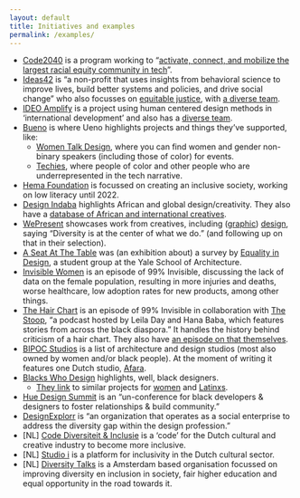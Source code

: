 ```yaml
---
layout: default
title: Initiatives and examples
permalink: /examples/
---
```


- [Code2040](https://www.code2040.org/) is a program working to “[activate, connect, and mobilize the largest racial equity community in tech](https://www.code2040.org/mission)”.
- [Ideas42](https://www.ideas42.org/) is “a non-profit that uses insights from behavioral science to improve lives, build better systems and policies, and drive social change” who also focusses on [equitable justice](https://www.ideas42.org/all-projects/?domains=199&focus_group=231), with [a diverse team](https://www.ideas42.org/about-us/people/).
- [IDEO Amplify](https://www.ideo.org/programs/amplify) is a project using human centered design methods in ‘international development’ and also has a [diverse team](https://www.ideo.org/team).
- [Bueno](https://bueno.co/) is where Ueno highlights projects and things they’ve supported, like:
    - [Women Talk Design](https://womentalkdesign.com/), where you can find women and gender non-binary speakers (including those of color) for events.
    - [Techies](https://techiesproject.com/), where people of color and other people who are underrepresented in the tech narrative.
- [Hema Foundation](https://hema-foundation.org/?lang=en) is focussed on creating an inclusive society, working on low literacy until 2022.
- [Design Indaba](http://www.designindaba.com/) highlights African and global design/creativity. They also have a [database of African and international creatives](http://www.designindaba.com/profiles).
- [WePresent](https://wepresent.wetransfer.com) showcases work from creatives, including ([graphic](https://wepresent.wetransfer.com/category/graphic-design/)) [design](https://wepresent.wetransfer.com/category/design/), saying “Diversity is at the center of what we do.” (and following up on that in their selection).
- [A Seat At The Table](https://aseat.org/) was (an exhibition about) a survey by [Equality in Design](https://equalityindesign.tumblr.com/), a student group at the Yale School of Architecture.
- [Invisible Women](https://99percentinvisible.org/episode/invisible-women/) is an episode of 99% Invisible, discussing the lack of data on the female population, resulting in more injuries and deaths, worse healthcare, low adoption rates for new products, among other things.
- [The Hair Chart](https://99percentinvisible.org/episode/the-hair-chart/) is an episode of 99% Invisible in collaboration with [The Stoop](https://www.thestoop.org/), “a podcast hosted by Leila Day and Hana Baba, which features stories from across the black diaspora.” It handles the history behind criticism of a hair chart. They also have [an episode on that themselves](https://www.thestoop.org/home/2018/4/20/episode-13-are-you-a-4c).
- [BIPOC Studios](https://bit.ly/bipoc-studios) is a list of architecture and design studios (most also owned by women and/or black people). At the moment of writing it features one Dutch studio, [Afara](https://www.afarai.com/).
- [Blacks Who Design](https://blackswho.design) highlights, well, black designers.
    - [They link](https://blackswho.design/about) to similar projects for [women](https://womenwho.design) and [Latinxs](https://latinxswhodesign.com).
- [Hue Design Summit](https://huedesignsummit.com) is an “un-conference for black developers & designers to foster relationships & build community.”
- [DesignExplorr](https://designexplorr.com) is “an organization that operates as a social enterprise to address the diversity gap within the design profession.”
- [NL] [Code Diversiteit & Inclusie](https://codedi.nl/) is a ‘code’ for the Dutch cultural and creative industry to become more inclusive.
- [NL] [Studio i](https://studio-inclusie.nl) is a platform for inclusivity in the Dutch cultural sector.
- [NL] [Diversity Talks](https://diversitytalks.nl) is a Amsterdam based organisation focussed on improving diversity en inclusion in society, fair higher education and equal opportunity in the road towards it.
